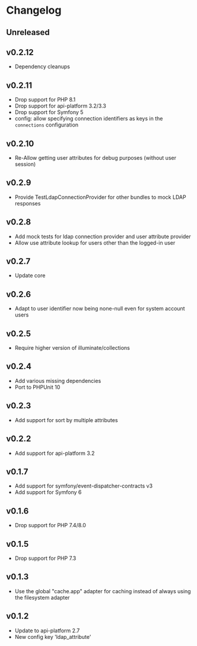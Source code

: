 # Changelog

## Unreleased

## v0.2.12

* Dependency cleanups

## v0.2.11

* Drop support for PHP 8.1
* Drop support for api-platform 3.2/3.3
* Drop support for Symfony 5
* config: allow specifying connection identifiers as keys in the `connections` configuration

## v0.2.10

* Re-Allow getting user attributes for debug purposes (without user session)

## v0.2.9

* Provide TestLdapConnectionProvider for other bundles to mock LDAP responses

## v0.2.8

* Add mock tests for ldap connection provider and user attribute provider
* Allow use attribute lookup for users other than the logged-in user

## v0.2.7

* Update core

## v0.2.6

* Adapt to user identifier now being none-null even for system account users

## v0.2.5

* Require higher version of illuminate/collections

## v0.2.4

* Add various missing dependencies
* Port to PHPUnit 10

## v0.2.3

* Add support for sort by multiple attributes

## v0.2.2

* Add support for api-platform 3.2

## v0.1.7

* Add support for symfony/event-dispatcher-contracts v3
* Add support for Symfony 6

## v0.1.6

* Drop support for PHP 7.4/8.0

## v0.1.5

* Drop support for PHP 7.3

## v0.1.3

* Use the global "cache.app" adapter for caching instead of always using the filesystem adapter

## v0.1.2

* Update to api-platform 2.7
* New config key 'ldap_attribute'
